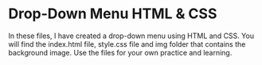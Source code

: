 # Drop-Down Menu HTML & CSS

In these files, I have created a drop-down menu using HTML and CSS. You will find the index.html file, style.css file and img folder that contains the background image. 
Use the files for your own practice and learning.
